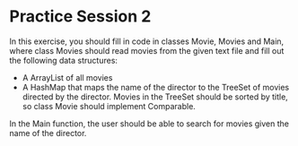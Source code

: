 # Practice Session 2
In this exercise, you should fill in code in classes Movie, Movies and Main, where class Movies should read movies from the given text file and fill out the following data structures:
- A ArrayList of all movies
- A HashMap that maps the name of the director to the TreeSet of movies directed by the director. Movies in the TreeSet should be sorted by title, so class Movie should implement Comparable. 

In the Main function, the user should be able to search for movies given the name of the director.

